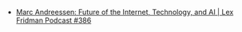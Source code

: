 - [Marc Andreessen: Future of the Internet, Technology, and AI | Lex Fridman Podcast #386](https://youtu.be/-hxeDjAxvJ8)
